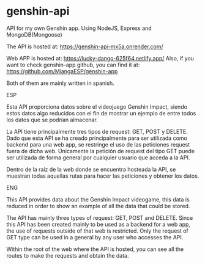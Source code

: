 # genshin-api
API for my own Genshin app. Using NodeJS, Express and MongoDB(Mongoose)

The API is hosted at: https://genshin-api-mx5a.onrender.com/

Web APP is hosted at: https://lucky-dango-625f64.netlify.app/
Also, if you want to check genshin-app github, you can find it at: https://github.com/MiangaESP/genshin-app

Both of them are mainly written in spanish.

ESP

Esta API proporciona datos sobre el videojuego Genshin Impact, siendo estos datos algo reducidos con el fin de mostrar un ejemplo de entre todos los datos que se podrían almacenar.

La API tiene principalmente tres tipos de request: GET, POST y DELETE. 
Dado que esta API se ha creado principalmente para ser utilizada como backend para una web app, se restringe el uso de las peticiones request fuera de dicha web.
Únicamente la petición de request del tipo GET puede ser utilizada de forma general por cualquier usuario que acceda a la API.

Dentro de la raíz de la web donde se encuentra hosteada la API, se muestran todas aquellas rutas para hacer las peticiones y obtener los datos.

ENG 

This API provides data about the Genshin Impact videogame, this data is reduced in order to show an example of all the data that could be stored.

The API has mainly three types of request: GET, POST and DELETE.
Since this API has been created mainly to be used as a backend for a web app, the use of requests outside of that web is restricted.
Only the request of GET type can be used in a general by any user who accesses the API.

Within the root of the web where the API is hosted, you can see all the routes to make the requests and obtain the data.
